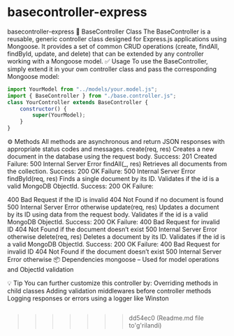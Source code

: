 # basecontroller-express

basecontroller-express
🧩 BaseController Class The BaseController is a reusable, generic controller class designed for Express.js applications using Mongoose. It provides a set of common CRUD operations (create, findAll, findById, update, and delete) that can be extended by any controller working with a Mongoose model. ✅ Usage To use the BaseController, simply extend it in your own controller class and pass the corresponding Mongoose model:

```js
import YourModel from "../models/your.model.js";
import { BaseController } from "./base.controller.js";
class YourController extends BaseController {
    constructor() {
        super(YourModel);
    }
}
```

⚙️ Methods All methods are asynchronous and return JSON responses with appropriate status codes and messages. create(req, res) Creates a new document in the database using the request body. Success: 201 Created Failure: 500 Internal Server Error findAll(\_, res) Retrieves all documents from the collection. Success: 200 OK Failure: 500 Internal Server Error findById(req, res) Finds a single document by its ID. Validates if the id is a valid MongoDB ObjectId. Success: 200 OK Failure:

400 Bad Request if the ID is invalid 404 Not Found if no document is found 500 Internal Server Error otherwise update(req, res) Updates a document by its ID using data from the request body. Validates if the id is a valid MongoDB ObjectId. Success: 200 OK Failure: 400 Bad Request for invalid ID 404 Not Found if the document doesn’t exist 500 Internal Server Error otherwise delete(req, res) Deletes a document by its ID. Validates if the id is a valid MongoDB ObjectId. Success: 200 OK Failure: 400 Bad Request for invalid ID 404 Not Found if the document doesn’t exist 500 Internal Server Error otherwise 📦 Dependencies mongoose – Used for model operations and ObjectId validation

💡 Tip You can further customize this controller by: Overriding methods in child classes Adding validation middlewares before controller methods Logging responses or errors using a logger like Winston

```

```
>>>>>>> dd54ec0 (Readme.md file to'g'rilandi)
